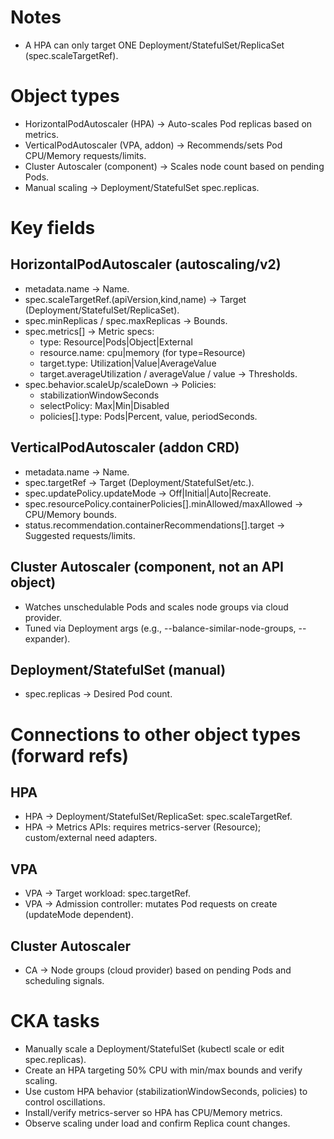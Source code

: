 # Notes
- A HPA can only target ONE Deployment/StatefulSet/ReplicaSet (spec.scaleTargetRef).

# Object types
- HorizontalPodAutoscaler (HPA) → Auto-scales Pod replicas based on metrics.
- VerticalPodAutoscaler (VPA, addon) → Recommends/sets Pod CPU/Memory requests/limits.
- Cluster Autoscaler (component) → Scales node count based on pending Pods.
- Manual scaling → Deployment/StatefulSet spec.replicas.

# Key fields
## HorizontalPodAutoscaler (autoscaling/v2)
- metadata.name → Name.
- spec.scaleTargetRef.(apiVersion,kind,name) → Target (Deployment/StatefulSet/ReplicaSet).
- spec.minReplicas / spec.maxReplicas → Bounds.
- spec.metrics[] → Metric specs:
    - type: Resource|Pods|Object|External
    - resource.name: cpu|memory (for type=Resource)
    - target.type: Utilization|Value|AverageValue
    - target.averageUtilization / averageValue / value → Thresholds.
- spec.behavior.scaleUp/scaleDown → Policies:
    - stabilizationWindowSeconds
    - selectPolicy: Max|Min|Disabled
    - policies[].type: Pods|Percent, value, periodSeconds.

## VerticalPodAutoscaler (addon CRD)
- metadata.name → Name.
- spec.targetRef → Target (Deployment/StatefulSet/etc.).
- spec.updatePolicy.updateMode → Off|Initial|Auto|Recreate.
- spec.resourcePolicy.containerPolicies[].minAllowed/maxAllowed → CPU/Memory bounds.
- status.recommendation.containerRecommendations[].target → Suggested requests/limits.

## Cluster Autoscaler (component, not an API object)
- Watches unschedulable Pods and scales node groups via cloud provider.
- Tuned via Deployment args (e.g., --balance-similar-node-groups, --expander).

## Deployment/StatefulSet (manual)
- spec.replicas → Desired Pod count.

# Connections to other object types (forward refs)
## HPA
- HPA -> Deployment/StatefulSet/ReplicaSet: spec.scaleTargetRef.
- HPA -> Metrics APIs: requires metrics-server (Resource); custom/external need adapters.

## VPA
- VPA -> Target workload: spec.targetRef.
- VPA -> Admission controller: mutates Pod requests on create (updateMode dependent).

## Cluster Autoscaler
- CA -> Node groups (cloud provider) based on pending Pods and scheduling signals.

# CKA tasks
- Manually scale a Deployment/StatefulSet (kubectl scale or edit spec.replicas).
- Create an HPA targeting 50% CPU with min/max bounds and verify scaling.
- Use custom HPA behavior (stabilizationWindowSeconds, policies) to control oscillations.
- Install/verify metrics-server so HPA has CPU/Memory metrics.
- Observe scaling under load and confirm Replica count changes.
